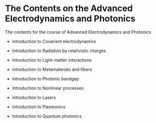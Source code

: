 # The Contents on the Advanced Electrodynamics and Photonics

The contents for the course of Advanced Electrodynamics and Photonics

+ Introduction to Covariant electrodynamics

+ Introduction to Radiation by relativistic charges

+ Introduction to Light-matter interactions

+ Introduction to Metamaterials and fibers

+ Introduction to Photonic bandgap

+ Introduction to Nonlinear processes

+ Introduction to Lasers

+ Introduction to Plasmonics

+ Introduction to Quantum photonics
